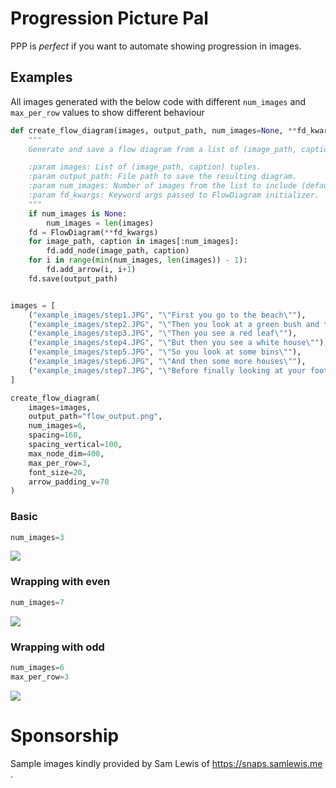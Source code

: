 # Progression Picture Pal
PPP is _perfect_ if you want to automate showing progression in images.

## Examples
All images generated with the below code with different `num_images` and `max_per_row` values to show different behaviour

```python
def create_flow_diagram(images, output_path, num_images=None, **fd_kwargs):
    """
    Generate and save a flow diagram from a list of (image_path, caption) tuples.

    :param images: List of (image_path, caption) tuples.
    :param output_path: File path to save the resulting diagram.
    :param num_images: Number of images from the list to include (default: all).
    :param fd_kwargs: Keyword args passed to FlowDiagram initializer.
    """
    if num_images is None:
        num_images = len(images)
    fd = FlowDiagram(**fd_kwargs)
    for image_path, caption in images[:num_images]:
        fd.add_node(image_path, caption)
    for i in range(min(num_images, len(images)) - 1):
        fd.add_arrow(i, i+1)
    fd.save(output_path)


images = [
    ("example_images/step1.JPG", "\"First you go to the beach\""),
    ("example_images/step2.JPG", "\"Then you look at a green bush and think about your place in the world\""),
    ("example_images/step3.JPG", "\"Then you see a red leaf\""),
    ("example_images/step4.JPG", "\"But then you see a white house\""),
    ("example_images/step5.JPG", "\"So you look at some bins\""),
    ("example_images/step6.JPG", "\"And then some more houses\""),
    ("example_images/step7.JPG", "\"Before finally looking at your foot\""),
]

create_flow_diagram(
    images=images,
    output_path="flow_output.png",
    num_images=6,
    spacing=160,
    spacing_vertical=100,
    max_node_dim=400,
    max_per_row=3,
    font_size=20,
    arrow_padding_v=70
)
```

### Basic
```python
num_images=3
```

![](examples/3_in_a_row.png)

### Wrapping with even
```python
num_images=7
```
![](examples/4_with_7.png)


### Wrapping with odd
```python
num_images=6 
max_per_row=3
```
![](examples/3_with_6.png)

# Sponsorship
Sample images kindly provided by Sam Lewis of https://snaps.samlewis.me .